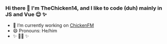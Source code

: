 ### Hi there 👋 I'm TheChicken14, and I like to code (duh) mainly in JS and Vue 😌 ✨ 

- 🔭 I’m currently working on [ChickenFM](https://github.com/ChickenFM/new-website)
- 😄 Pronouns: He/him
- ✨ 🏳️‍🌈 ✨  
